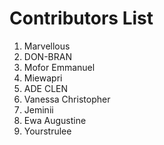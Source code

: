 # Contributors List
1. Marvellous
2. DON-BRAN
3. Mofor Emmanuel
4.  Miewapri
5. ADE CLEN
6. Vanessa Christopher 
7. Jeminii
8. Ewa Augustine
9. Yourstrulee